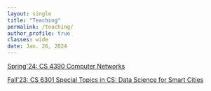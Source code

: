 ```yaml
---
layout: single
title: "Teaching"
permalink: /teaching/
author_profile: true
classes: wide
date: Jan. 26, 2024
---
```


[Spring'24: CS 4390 Computer Networks](/teaching/spring24-cs4390/)

[Fall'23: CS 6301 Special Topics in CS: Data Science for Smart Cities](/teaching/fall23-cs6301/)





